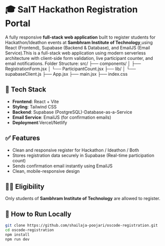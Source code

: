 # 🎓 SaIT Hackathon Registration Portal

A fully responsive **full-stack web application** built to register students for Hackathon/Ideathon events at **Sambhram Institute of Technology**,using React (Frontend), Supabase (Backend & Database), and EmailJS (Email Service).This is a full-stack web application using modern serverless architecture with client-side form validation, live participant counter, and email notifications.
Folder Structure: 
src/
├── components/
│   ├── RegistrationForm.jsx
│   └── ParticipantCount.jsx
├── lib/
│   └── supabaseClient.js
├── App.jsx
├── main.jsx
├── index.css

## 🔧 Tech Stack

- **Frontend**: React + Vite
- **Styling**: Tailwind CSS
- **Backend**: Supabase (PostgreSQL)-Database-as-a-Service
- **Email Service**: EmailJS (for confirmation emails)
- **Deployment**:Vercel/Netlify

## ✅ Features

- Clean and responsive register for Hackathon / Ideathon / Both
- Stores registration data securely in Supabase (Real-time participation count)
- Sends confirmation email instantly using EmailJS
- Clean, mobile-responsive design

## 🧑‍🎓 Eligibility

Only students of **Sambhram Institute of Technology** are allowed to register.

## 🚀 How to Run Locally

```bash
git clone https://github.com/shailaja-poojari/oscode-registration.git
cd oscode-registration
npm install
npm run dev



